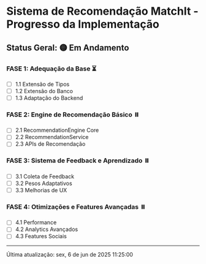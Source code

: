 # Sistema de Recomendação MatchIt - Progresso da Implementação

## Status Geral: 🟡 Em Andamento

### FASE 1: Adequação da Base ⏳
- [ ] 1.1 Extensão de Tipos
- [ ] 1.2 Extensão do Banco
- [ ] 1.3 Adaptação do Backend

### FASE 2: Engine de Recomendação Básico ⏸️
- [ ] 2.1 RecommendationEngine Core
- [ ] 2.2 RecommendationService
- [ ] 2.3 APIs de Recomendação

### FASE 3: Sistema de Feedback e Aprendizado ⏸️
- [ ] 3.1 Coleta de Feedback
- [ ] 3.2 Pesos Adaptativos
- [ ] 3.3 Melhorias de UX

### FASE 4: Otimizações e Features Avançadas ⏸️
- [ ] 4.1 Performance
- [ ] 4.2 Analytics Avançados
- [ ] 4.3 Features Sociais

---
Última atualização: sex,  6 de jun de 2025 11:25:00
